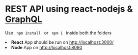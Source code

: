 # REST API using react-nodejs & <a href="https://graphql.org/" target="_blank">GraphQL</a>

Use <code> npm install </code> or <code> npm i </code> inside both the folders

<li> <b>React</b> App should be run on <a href="javascript:void(0)">http://localhost:3000/</a> </li>
<li> <b>Node</b> App on <a href="javascript:void(0)">http://localhost:8090</a> </li>
